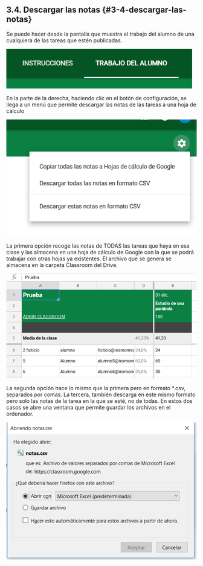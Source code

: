 ## 3.4\. Descargar las notas {#3-4-descargar-las-notas}

Se puede hacer desde la pantalla que muestra el trabajo del alumno de una cualquiera de las tareas que estén publicadas.

![](images/image37.png)

En la parte de la derecha, haciendo clic en el botón de configuración, se llega a un menú que permite descargar las notas de las tareas a una hoja de cálculo

![](images/image2.png)

La primera opción recoge las notas de TODAS las tareas que haya en esa clase y las almacena en una hoja de cálculo de Google con la que se podrá trabajar con otras hojas ya existentes. El archivo que se genera se almacena en la carpeta Classroom del Drive.

![](images/image35.png)

La segunda opción hace lo mismo que la primera pero en formato *.csv, separados por comas. La tercera, también descarga en este mismo formato pero solo las notas de la tarea en la que se esté, no de todas. En estos dos casos se abre una ventana que permite guardar los archivos en el ordenador.

![](images/image13.png)
